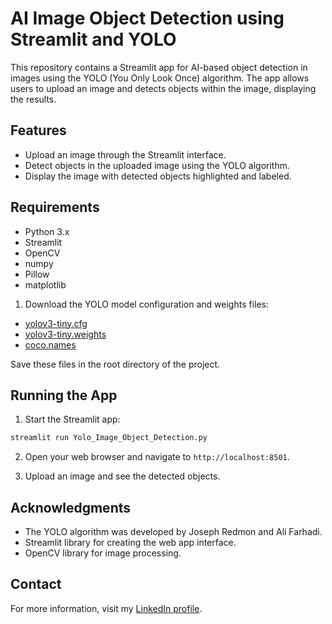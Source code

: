 # AI Image Object Detection using Streamlit and YOLO

This repository contains a Streamlit app for AI-based object detection in images using the YOLO (You Only Look Once) algorithm. The app allows users to upload an image and detects objects within the image, displaying the results.

## Features

- Upload an image through the Streamlit interface.
- Detect objects in the uploaded image using the YOLO algorithm.
- Display the image with detected objects highlighted and labeled.

## Requirements

- Python 3.x
- Streamlit
- OpenCV
- numpy
- Pillow
- matplotlib


1. Download the YOLO model configuration and weights files:

- [yolov3-tiny.cfg](https://github.com/pjreddie/darknet/blob/master/cfg/yolov3-tiny.cfg)
- [yolov3-tiny.weights](https://pjreddie.com/media/files/yolov3-tiny.weights)
- [coco.names](https://github.com/pjreddie/darknet/blob/master/data/coco.names)

Save these files in the root directory of the project.

## Running the App

1. Start the Streamlit app:

```sh
streamlit run Yolo_Image_Object_Detection.py
```

2. Open your web browser and navigate to `http://localhost:8501`.

3. Upload an image and see the detected objects.

## Acknowledgments

- The YOLO algorithm was developed by Joseph Redmon and Ali Farhadi.
- Streamlit library for creating the web app interface.
- OpenCV library for image processing.

## Contact

For more information, visit my [LinkedIn profile](https://www.linkedin.com/in/dharmendra-behara-230388239/).
